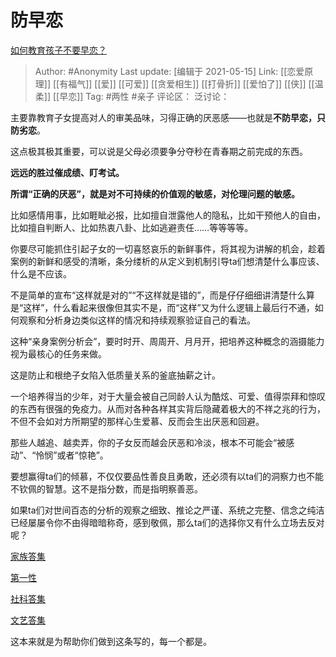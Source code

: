 # 防早恋
[如何教育孩子不要早恋？](https://www.zhihu.com/question/20767915/answer/1883107152)

> Author: #Anonymity
> Last update: [编辑于 2021-05-15]
> Link: [[恋爱原理]] [[有福气]] [[爱]] [[可爱]] [[贪爱相生]] [[打骨折]] [[爱怕了]] [[侠]] [[温柔]] [[早恋]]
> Tag: #两性 #亲子
> 评论区：
> 泛讨论：

主要靠教育子女提高对人的审美品味，习得正确的厌恶感——也就是**不防早恋，只防劣恋**。

这点极其极其重要，可以说是父母必须要争分夺秒在青春期之前完成的东西。

**远远的胜过催成绩、盯考试。**

**所谓“正确的厌恶”，就是对不可持续的价值观的敏感，对伦理问题的敏感。**

比如感情用事，比如睚眦必报，比如擅自泄露他人的隐私，比如干预他人的自由，比如擅自判断人、比如热衷八卦、比如逃避责任……等等等等。

你要尽可能抓住引起子女的一切喜怒哀乐的新鲜事件，将其视为讲解的机会，趁着案例的新鲜和感受的清晰，条分缕析的从定义到机制引导ta们想清楚什么事应该、什么是不应该。

不是简单的宣布“这样就是对的”“不这样就是错的”，而是仔仔细细讲清楚什么算是“这样”，什么看起来很像但其实不是，而“这样”又为什么逻辑上最后行不通，如何观察和分析身边类似这样的情况和持续观察验证自己的看法。

这种“亲身案例分析会”，要时时开、周周开、月月开，把培养这种概念的涵摄能力视为最核心的任务来做。

这是防止和根绝子女陷入低质量关系的釜底抽薪之计。

一个培养得当的少年，对于大量会被自己同龄人认为酷炫、可爱、值得崇拜和惊叹的东西有很强的免疫力。从而对各种各样其实背后隐藏着极大的不祥之兆的行为，不但不会如对方所期望的那样心生爱慕、反而会生出厌恶和回避。

那些人越追、越卖弄，你的子女反而越会厌恶和冷淡，根本不可能会“被感动”、“怜悯”或者“惊艳”。

要想赢得ta们的倾慕，不仅仅要品性善良且勇敢，还必须有以ta们的洞察力也不能不钦佩的智慧。这不是指分数，而是指明察善恶。

如果ta们对世间百态的分析的观察之细致、推论之严谨、系统之完整、信念之纯洁已经屡屡令你不由得暗暗称奇，感到敬佩，那么ta们的选择你又有什么立场去反对呢？

[家族答集](https://zhihu.com/collection/378738313)

[第一性](https://zhihu.com/collection/369876193)

[社科答集](https://zhihu.com/collection/304176992)

[文艺答集](https://zhihu.com/collection/304177043)

这本来就是为帮助你们做到这条写的，每一个都是。

